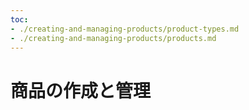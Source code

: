 ```yaml
---
toc:
- ./creating-and-managing-products/product-types.md
- ./creating-and-managing-products/products.md
---
```


# 商品の作成と管理
